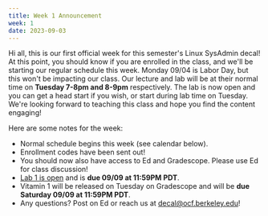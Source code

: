 ```yaml
---
title: Week 1 Announcement
week: 1
date: 2023-09-03
---
```


Hi all, this is our first official week for this semester's Linux SysAdmin decal! At this point, you should know if you are enrolled in the class, and we'll be starting our regular schedule this week. Monday 09/04 is Labor Day, but this won't be impacting our class. Our lecture and lab will be at their normal time on **Tuesday 7-8pm and 8-9pm** respectively. The lab is now open and you can get a head start if you wish, or start during lab time on Tuesday. We're looking forward to teaching this class and hope you find the content engaging!

Here are some notes for the week:

- Normal schedule begins this week (see calendar below).
- Enrollment codes have been sent out!
- You should now also have access to Ed and Gradescope. Please use Ed for class discussion!
- [Lab 1 is open](https://decal.ocf.berkeley.edu/labs/1) and is **due 09/09 at 11:59PM PDT**.
- Vitamin 1 will be released on Tuesday on Gradescope and will be **due Saturday 09/09 at 11:59PM PDT**.
- Any questions? Post on Ed or reach us at [decal@ocf.berkeley.edu](mailto:decal@ocf.berkeley.edu)!